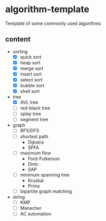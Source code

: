 # algorithm-template

Template of some commonly used algorithms

## content

- sorting
    - [x] quick sort
    - [x] heap sort
    - [x] merge sort
    - [x] insert sort
    - [x] select sort
    - [x] bubble sort
    - [x] shell sort
- tree
    - [x] AVL tree
    - [ ] red-black tree
    - [ ] splay tree
    - [ ] segment tree
- graph
    - [ ] BFS/DFS
    - [ ] shortest path
        - Dijkstra
        - SPFA
    - [ ] maximum flow
        - Ford-Fulkerson
        - Dinic
        - SAP
    - [ ] minimum spanning tree
        - Kruskal
        - Prims
    - [ ] bipartite graph matching
- string
    - [ ] KMP
    - [ ] Manacher
    - [ ] AC automation